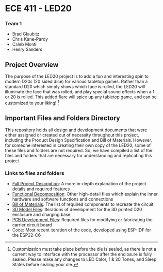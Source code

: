 # ECE 411 - LED20
### Team 1
- Brad Glaubitz
- Chris Kane-Pardy
- Caleb Monti
- Henry Sanders



## Project Overview
The purpose of the LED20 project is to add a fun and interesting spin to modern D20s (20 sided dice) for various tabletop games. Rather than a standard D20 which simply shows which face is rolled, the LED20 will illuminate the face that was rolled, and play special sound effects when a 1 or 20 is rolled. This added flare will spice up any tabletop game, and can be customized to your liking! [^1]



## Important Files and Folders Directory
This repository holds all design and development documents that were either assigned or created out of necessity throughout this project, including the Product Design Specification and Bill of Materials. However, for someone interested in creating their own copy of the LED20, some of these files and folders are not required. So, we have compiled a list of the files and folders that are necessary for understanding and replicating this project



### Links to files and folders
- [Full Project Description](./Project%20Info%20and%20Requirements/Project%20Information%20and%20Requirements.pdf): A more in-depth explanation of the project details and required features
- [Functional Decomposition](./Functional%20Decomposition/): Other high-detail files which explain the inner hardware and software functions and connections
- [Bill of Materials](./BOMs/Bill%20of%20Materials%20v4.xlsx): The list of required components to recreate the circuit
- [3D Model Files](./CAD/3D%20Model/): Iterations of development for the 3D printed D20 enclosure and charging base
- [PCB Development Files](./CAD/Schematics%20and%20PCB%20Layouts/): Required files for modifying or fabricating the carrier circuit board
- [Code](./LED20_Code/): Most recent iteration of the code, developed using ESP-IDF for the ESP32-C6



[^1]: Customization must take place before the die is sealed, as there is not a current way to interface with the processor after the enclosure is fully sealed. Please make any changes to LED Color, 1 & 20 Tones, and Sleep States before sealing your die.
